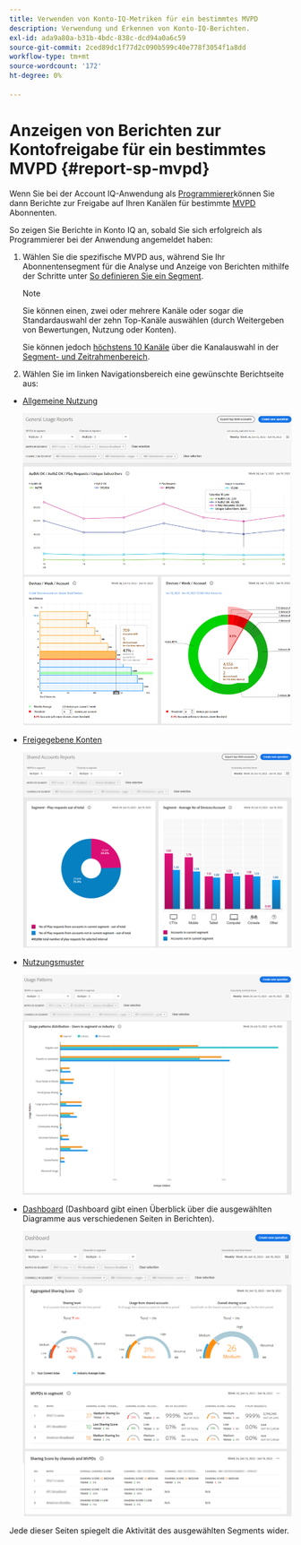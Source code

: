 ```yaml
---
title: Verwenden von Konto-IQ-Metriken für ein bestimmtes MVPD
description: Verwendung und Erkennen von Konto-IQ-Berichten.
exl-id: ada9a80a-b31b-4bdc-838c-dcd94a0a6c59
source-git-commit: 2ced89dc1f77d2c090b599c40e778f3054f1a8dd
workflow-type: tm+mt
source-wordcount: '172'
ht-degree: 0%

---
```


# Anzeigen von Berichten zur Kontofreigabe für ein bestimmtes MVPD <!--and programmer--> {#report-sp-mvpd}

Wenn Sie bei der Account IQ-Anwendung als [Programmierer](/help/accountiq/product-concepts.md#programmer-def)können Sie dann Berichte zur Freigabe auf Ihren Kanälen für bestimmte [MVPD](/help/accountiq/product-concepts.md#mvpd-def) Abonnenten.

So zeigen Sie Berichte in Konto IQ an, sobald Sie sich erfolgreich als Programmierer bei der Anwendung angemeldet haben:

1. Wählen Sie die spezifische MVPD aus, während Sie Ihr Abonnentensegment für die Analyse und Anzeige von Berichten mithilfe der Schritte unter [So definieren Sie ein Segment](/help/accountiq/howto-select-segment-timeframe.md).


   >[!NOTE]
   >
   >Sie können einen, zwei oder mehrere Kanäle oder sogar die Standardauswahl der zehn Top-Kanäle auswählen (durch Weitergeben von Bewertungen, Nutzung oder Konten).
   >
   >
   >Sie können jedoch [höchstens 10 Kanäle](/help/accountiq/limitations.md) über die Kanalauswahl in der [Segment- und Zeitrahmenbereich](/help/accountiq/segments-timeframe.md).

1. Wählen Sie im linken Navigationsbereich eine gewünschte Berichtseite aus:

* [Allgemeine Nutzung](/help/accountiq/general-usage-reports.md)

  ![](assets/specific-mvpd-gen-usage.png)
* [Freigegebene Konten](/help/accountiq/shared-acc-reports.md)

  ![](assets/specific-mvpd-shared-acc.png)
* [Nutzungsmuster](/help/accountiq/usage-patterns.md)

  ![](assets/specific-mvpd-usage-pattern.png)

* [Dashboard](/help/accountiq/dashboard.md) (Dashboard gibt einen Überblick über die ausgewählten Diagramme aus verschiedenen Seiten in Berichten).

  ![](assets/specific-mvpd-dashboard.png)

Jede dieser Seiten spiegelt die Aktivität des ausgewählten Segments wider.

